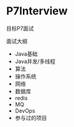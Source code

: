 # P7Interview
目标P7面试

面试大纲
* Java基础
* Java并发/多线程
* 算法
* 操作系统
* 网络
* 数据库
* redis
* MQ
* DevOps
* 参与过的项目
